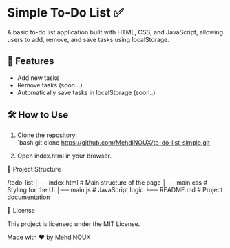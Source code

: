 # Simple To-Do List ✅  

A basic to-do list application built with HTML, CSS, and JavaScript, allowing users to add, remove, and save tasks using localStorage.  

## 🎯 Features  
- Add new tasks  
- Remove tasks  (soon...)
- Automatically save tasks in localStorage  (soon..)

## 🛠️ How to Use  
1. Clone the repository:  
   `bash
   git clone https://github.com/MehdiNOUX/to-do-list-simple.git

2. Open index.html in your browser.



📂 Project Structure

/todo-list
│── index.html      # Main structure of the page
│── main.css       # Styling for the UI
│── main.js       # JavaScript logic
└── README.md       # Project documentation


📜 License

This project is licensed under the MIT License.

Made with ❤️ by MehdiNOUX
